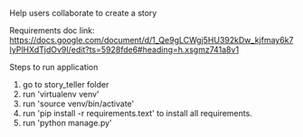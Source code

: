 Help users collaborate to create a story

Requirements doc link:
	https://docs.google.com/document/d/1_Qe9gLCWgj5HU392kDw_kjfmay6k7IyPlHXdTjdOv9I/edit?ts=5928fde6#heading=h.xsgmz741a8v1


Steps to run application
1) go to story_teller folder
2) run 'virtualenv venv'
3) run 'source venv/bin/activate'
4) run 'pip install -r requirements.text' to install all requirements.
5) run 'python manage.py'
